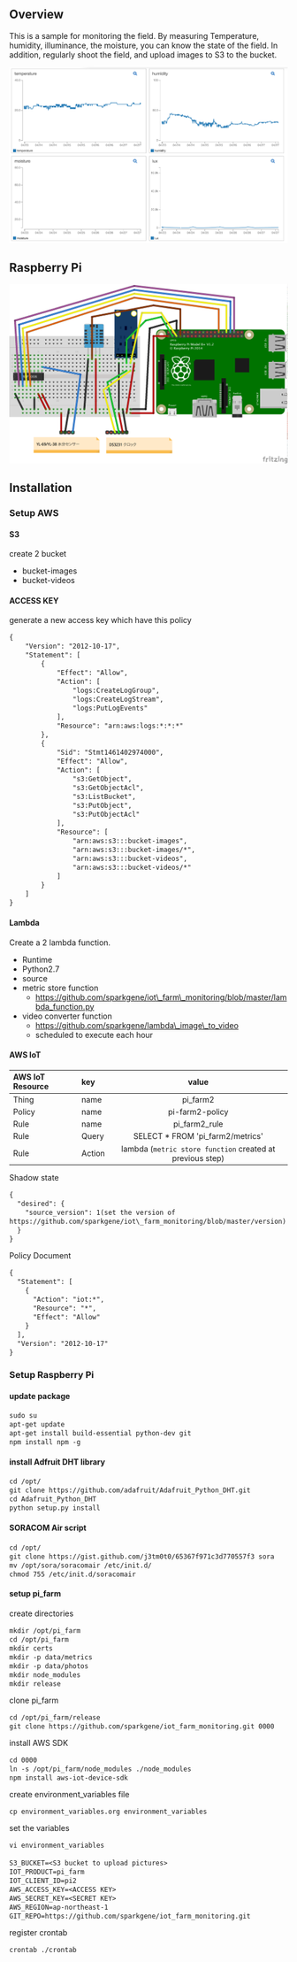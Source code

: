 ## Overview
This is a sample for monitoring the field.
By measuring Temperature, humidity, illuminance, the moisture, you can know the state of the field.
In addition, regularly shoot the field, and upload images to S3 to the bucket.

![graph screenshot](https://raw.githubusercontent.com/sparkgene/iot_farm_monitoring/master/pi_farm_graph.png)

## Raspberry Pi
![graph screenshot](https://raw.githubusercontent.com/sparkgene/iot_farm_monitoring/master/pi_farm_breadboard.png)

## Installation

### Setup AWS
#### S3
create 2 bucket

* bucket-images
* bucket-videos

#### ACCESS KEY
generate a new access key which have this policy

```
{
    "Version": "2012-10-17",
    "Statement": [
        {
            "Effect": "Allow",
            "Action": [
                "logs:CreateLogGroup",
                "logs:CreateLogStream",
                "logs:PutLogEvents"
            ],
            "Resource": "arn:aws:logs:*:*:*"
        },
        {
            "Sid": "Stmt1461402974000",
            "Effect": "Allow",
            "Action": [
                "s3:GetObject",
                "s3:GetObjectAcl",
                "s3:ListBucket",
                "s3:PutObject",
                "s3:PutObjectAcl"
            ],
            "Resource": [
                "arn:aws:s3:::bucket-images",
                "arn:aws:s3:::bucket-images/*",
                "arn:aws:s3:::bucket-videos",
                "arn:aws:s3:::bucket-videos/*"
            ]
        }
    ]
}       
```
#### Lambda
Create a 2 lambda function.

* Runtime
 * Python2.7
* source
 * metric store function
     * https://github.com/sparkgene/iot\_farm\_monitoring/blob/master/lambda_function.py
 * video converter function
      * https://github.com/sparkgene/lambda\_image\_to_video
      * scheduled to execute each hour

#### AWS IoT

|AWS IoT Resource|key|value|
|:--|:--|:-:|
|Thing|name|pi_farm2|
|Policy|name|pi-farm2-policy|
|Rule|name|pi\_farm2_rule|
|Rule|Query|SELECT * FROM 'pi_farm2/metrics'|
|Rule|Action|lambda (`metric store function` created at previous step)

Shadow state

```
{
  "desired": {
    "source_version": 1(set the version of https://github.com/sparkgene/iot\_farm_monitoring/blob/master/version)
  }
}
```

Policy Document

```
{
  "Statement": [
    {
      "Action": "iot:*",
      "Resource": "*",
      "Effect": "Allow"
    }
  ],
  "Version": "2012-10-17"
}
```

### Setup Raspberry Pi
#### update package
```
sudo su
apt-get update
apt-get install build-essential python-dev git
npm install npm -g
```

#### install Adfruit DHT library
```
cd /opt/
git clone https://github.com/adafruit/Adafruit_Python_DHT.git
cd Adafruit_Python_DHT
python setup.py install
```

#### SORACOM Air script
```
cd /opt/
git clone https://gist.github.com/j3tm0t0/65367f971c3d770557f3 sora
mv /opt/sora/soracomair /etc/init.d/
chmod 755 /etc/init.d/soracomair
```

#### setup pi_farm
create directories

```
mkdir /opt/pi_farm
cd /opt/pi_farm
mkdir certs
mkdir -p data/metrics
mkdir -p data/photos
mkdir node_modules
mkdir release
```

clone pi_farm

```
cd /opt/pi_farm/release
git clone https://github.com/sparkgene/iot_farm_monitoring.git 0000
```
install AWS SDK

```
cd 0000
ln -s /opt/pi_farm/node_modules ./node_modules
npm install aws-iot-device-sdk
```
create environment_variables file

```
cp environment_variables.org environment_variables
```

set the variables

```
vi environment_variables

S3_BUCKET=<S3 bucket to upload pictures>
IOT_PRODUCT=pi_farm
IOT_CLIENT_ID=pi2
AWS_ACCESS_KEY=<ACCESS KEY>
AWS_SECRET_KEY=<SECRET KEY>
AWS_REGION=ap-northeast-1
GIT_REPO=https://github.com/sparkgene/iot_farm_monitoring.git
```

register crontab

```
crontab ./crontab
```
